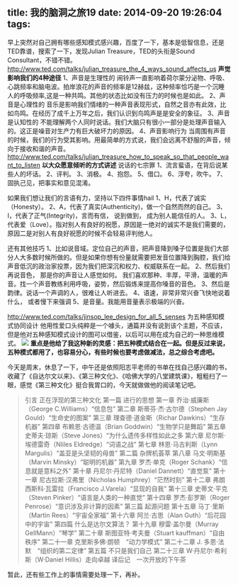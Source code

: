 title: 我的脑洞之旅19
date: 2014-09-20 19:26:04
tags:
---
早上突然对自己拥有哪些感知模式感兴趣，百度了一下，基本是低智信息，还是TED靠谱，搜索了一下，发现Julian Treasure，TED的头衔是Sound Consultant，不错不错。
http://www.ted.com/talks/julian_treasure_the_4_ways_sound_affects_us
**声觉影响我们的4种途径**
1、声音是生理性的
闹铃声一直影响着荷尔蒙分泌物、呼吸、心跳频率和脑电波。拍岸浪花的声音的频率是12赫兹，这种频率恰巧是一个沉睡人的呼吸频率,这是一种共鸣。其他的状态比如没有压力的时候也是如此。
2、声音是心理性的
音乐是影响我们情绪的一种声音表现形式，自然之音亦有此效，比如鸟鸣。在经历了成千上万年之后，我们认识到鸟鸣声是是安全的象征。
3、声音是认知性的
不能理解两个人同时说话。我们大脑只有很小一部分是处理声音输入的。这正是噪音对生产力有巨大破坏力的原因。
4、声音影响行为
当周围有声音的时候，我们的行为受其影响。用最简单的方式说，我们会远离不舒服的声音，倾向于接收和谐的声音。
http://www.ted.com/talks/julian_treasure_how_to_speak_so_that_people_want_to_listen
**以大众愿意倾听的方式讲述**
说话的七宗罪
1、流言蜚语，在背后说某些人的坏话。 2、评判。 3、消极。 4、抱怨。 5、借口。 6、浮夸，吹牛。 7、固执己见，把事实和意见混淆。

如果我们想让我们的言语有力，坚持以下四件事情hail
1、H，代表了诚实（Honesty）。
2、A，代表了真实(Authenticity)，做一个自然而然的自己。
3、I，代表了正气(Integrity)，言而有信， 说到做到， 成为别人能信任的人。 
3、L，代表爱（Love）。指对别人有良好的祝愿，原因是一绝对的诚实不是我们需要的，原因二是对别人有良好祝愿的时候不会轻易评判他人。

还有其他技巧
1、比如说音域。定位自己的声音，把声音降到嗓子位置是我们大部分人大多数时候所做的。但是如果你想有份量就需要把发音位置降到胸腔，我们给声音低沉的政治家投票，因为我们把深沉和权力、权威联系在一起。
2、然后我们再说音色， 那是你的声音让人感觉如何。 我们喜欢那种、丰厚，平滑，温暖的声音。找一个声音教练利用呼吸，姿势，然后锻炼来提高你嗓音的音色。
3、然后是韵律。说话一个声调的人，很难让人听进去。
4、语速，非常非常兴奋飞快地说着什么， 或者慢下来强调
5、是音量。我能用音量表示极端的兴奋。

http://www.ted.com/talks/jinsop_lee_design_for_all_5_senses
为五种感知模式协同设计
他用性爱口头纯粹是一个噱头，通篇并没有说到该个主题，不应该，但是他对五种感知模式设计的图可以借鉴，以后可以用在成为自己的一种思维模式。
![](http://lbconline.qiniudn.com/5sensessensor.png)
**重点是他给了我这种新的灵感：把五种模式结合在一起。但是反过来说，五种模式都用了，也容易分心，有些时候也要考虑做减法，总之综合考虑吧。**

今天是周末，休息了一下，中午还是依照阳志平老师的书单在找自己感兴趣的书，收藏了《自达尔文以来》、《第三种文化》、《哈佛大学的八堂建筑课》，粗粗扫了一眼，感觉《第三种文化》挺合我胃口的，今天就做做他的阅读笔记吧。

>引言 正在浮现的第三种文化
>第一篇 进行的思想
>第一章 乔治·威廉斯（George C.Williams）“信息包”
>第二章 斯蒂芬·杰·古尔德（Stephen Jay Gould）“生命史的图案”
>第三章 理查德·道金斯（Richar Dawkins）“生存机器”
>第四章 布赖恩·古德温（Brian Goddwin）“生物学只是舞蹈”
>第五章 史蒂夫·琼斯（Steve Jones）“为什么遗传多样性如此之多
>第六章 尼尔斯·埃德雷奇（Nliles Eldredge）“词语之战”
>第七章 林恩·马古利斯（Lynn Margulis）“盖亚是头坚韧的母兽”
>第二篇 杂牌机荟萃
>第八章 马文·明斯基（Marvin Minsky）“聪明的机器”
>第九章 罗杰·单克（Roger Schank）“信息就是意料之外”
>第十章 丹尼尔·丹尼特（Daniel Dannett）“直觉泵”
>第十一章 尼古拉斯·汉弗里（Nicholas Humphrey）“茫然时刻”
>第十二章 弗朗西斯科·瓦雷拉（Francisco J.Varela）“显现的自我”
>第十三章 史蒂文·平克（Steven Pinker）“语言是人类的一种直觉”
>第十四章 罗杰·彭罗斯（Roger Penrose）“意识涉及非计算的因素”
>第三篇 起源问题
>第十五章 马丁·里斯（Martin Rees）“宇宙全家福”
>第十六章 阿兰·古思（Alan Guth）“后花园中的宇宙”
>第四篇 什么是达尔文算法？
>第十九章 穆雷·盖尔曼（Murray GellMann）“琴学”
>第二十章 斯图亚特·考夫曼（Stuart kauffman）“自由秩序”
>第二十一章 克里斯多佛·朗顿　“动力学模式”
>第二十二章 J. 多恩·法默　“组织的第二定律”
>第五篇 不只是我们自己
>第二十三章 W·丹尼尔·希利斯（W·Daniel Hillis）走向卓越
>译后记　一次开放的下午茶

暂此，还有些工作上的事情需要处理一下，再补。



